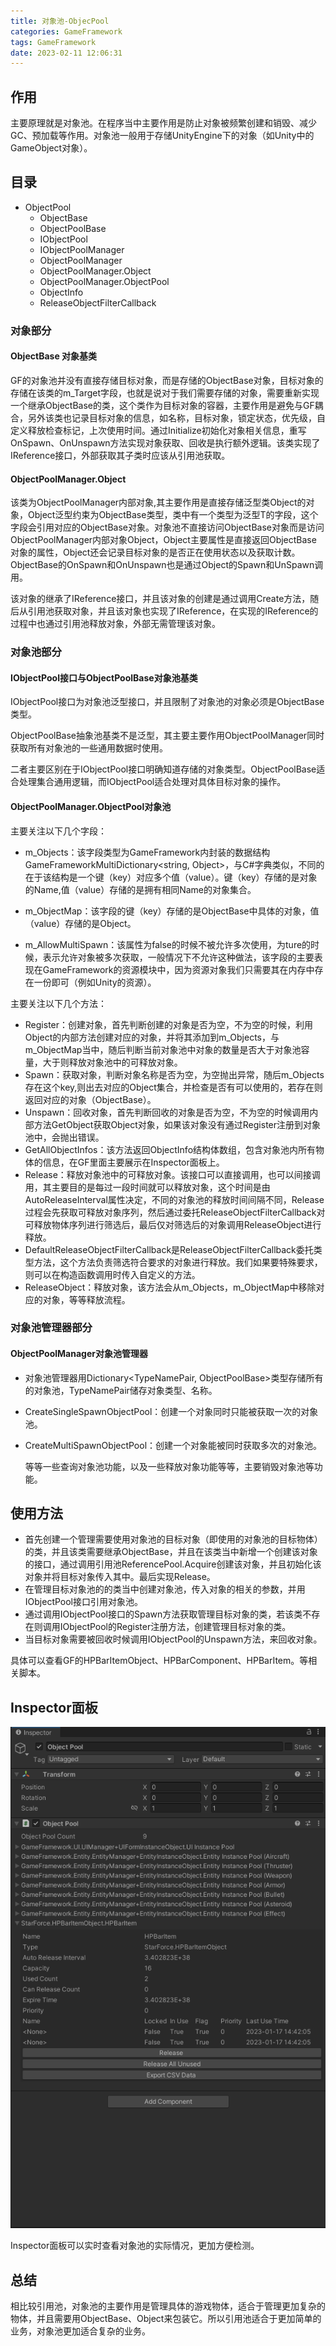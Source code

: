 ```yaml
---
title: 对象池-ObjecPool
categories: GameFramework
tags: GameFramework
date: 2023-02-11 12:06:31
---
```


## 作用

主要原理就是对象池。在程序当中主要作用是防止对象被频繁创建和销毁、减少GC、预加载等作用。对象池一般用于存储UnityEngine下的对象（如Unity中的GameObject对象）。

## 目录

- ObjectPool
  - ObjectBase 
  - ObjectPoolBase
  - IObjectPool 
  - IObjectPoolManager
  - ObjectPoolManager
  - ObjectPoolManager.Object
  - ObjectPoolManager.ObjectPool
  - ObjectInfo
  - ReleaseObjectFilterCallback

### 对象部分

#### ObjectBase 对象基类

GF的对象池并没有直接存储目标对象，而是存储的ObjectBase对象，目标对象的存储在该类的m_Target字段，也就是说对于我们需要存储的对象，需要重新实现一个继承ObjectBase的类，这个类作为目标对象的容器，主要作用是避免与GF耦合，另外该类也记录目标对象的信息，如名称，目标对象，锁定状态，优先级，自定义释放检查标记，上次使用时间。通过Initialize初始化对象相关信息，重写OnSpawn、OnUnspawn方法实现对象获取、回收是执行额外逻辑。该类实现了IReference接口，外部获取其子类时应该从引用池获取。

#### ObjectPoolManager.Object

该类为ObjectPoolManager内部对象,其主要作用是直接存储泛型类Object的对象，Object泛型约束为ObjectBase类型，类中有一个类型为泛型T的字段，这个字段会引用对应的ObjectBase对象。对象池不直接访问ObjectBase对象而是访问ObjectPoolManager内部对象Object，Object主要属性是直接返回ObjectBase 对象的属性，Object还会记录目标对象的是否正在使用状态以及获取计数。ObjectBase的OnSpawn和OnUnspawn也是通过Object的Spawn和UnSpawn调用。

该对象的继承了IReference接口，并且该对象的创建是通过调用Create方法，随后从引用池获取对象，并且该对象也实现了IReference，在实现的IReference的过程中也通过引用池释放对象，外部无需管理该对象。

### 对象池部分

#### IObjectPool接口与ObjectPoolBase对象池基类

IObjectPool接口为对象池泛型接口，并且限制了对象池的对象必须是ObjectBase类型。

ObjectPoolBase抽象池基类不是泛型，其主要主要作用ObjectPoolManager同时获取所有对象池的一些通用数据时使用。

二者主要区别在于IObjectPool接口明确知道存储的对象类型。ObjectPoolBase适合处理集合通用逻辑，而IObjectPool适合处理对具体目标对象的操作。

#### ObjectPoolManager.ObjectPool对象池

主要关注以下几个字段：

- m_Objects：该字段类型为GameFramework内封装的数据结构GameFrameworkMultiDictionary<string, Object<T>>，与C#字典类似，不同的在于该结构是一个键（key）对应多个值（value）。键（key）存储的是对象的Name,值（value）存储的是拥有相同Name的对象集合。
- m_ObjectMap：该字段的键（key）存储的是ObjectBase中具体的对象，值（value）存储的是Object。

- m_AllowMultiSpawn：该属性为false的时候不被允许多次使用，为ture的时候，表示允许对象被多次获取，一般情况下不允许这种做法，该字段的主要表现在GameFramework的资源模块中，因为资源对象我们只需要其在内存中存在一份即可（例如Unity的资源）。

主要关注以下几个方法：

- Register：创建对象，首先判断创建的对象是否为空，不为空的时候，利用Object的内部方法创建对应的对象，并将其添加到m_Objects，与m_ObjectMap当中，随后判断当前对象池中对象的数量是否大于对象池容量，大于则释放对象池中的可释放对象。
- Spawn：获取对象，判断对象名称是否为空，为空抛出异常，随后m_Objects存在这个key,则出去对应的Object集合，并检查是否有可以使用的，若存在则返回对应的对象（ObjectBase）。
- Unspawn：回收对象，首先判断回收的对象是否为空，不为空的时候调用内部方法GetObject获取Object对象，如果该对象没有通过Register注册到对象池中，会抛出错误。
- GetAllObjectInfos：该方法返回ObjectInfo结构体数组，包含对象池内所有物体的信息，在GF里面主要展示在Inspector面板上。
- Release：释放对象池中的可释放对象。该接口可以直接调用，也可以间接调用，其主要目的是每过一段时间就可以释放对象，这个时间是由AutoReleaseInterval属性决定，不同的对象池的释放时间间隔不同，Release过程会先获取可释放对象序列，然后通过委托ReleaseObjectFilterCallback对可释放物体序列进行筛选后，最后仅对筛选后的对象调用ReleaseObject进行释放。
- DefaultReleaseObjectFilterCallback是ReleaseObjectFilterCallback委托类型方法，这个方法负责筛选符合要求的对象进行释放。我们如果要特殊要求，则可以在构造函数调用时传入自定义的方法。
- ReleaseObject：释放对象，该方法会从m_Objects，m_ObjectMap中移除对应的对象，等等释放流程。

### 对象池管理器部分

#### ObjectPoolManager对象池管理器

- 对象池管理器用Dictionary<TypeNamePair, ObjectPoolBase>类型存储所有的对象池，TypeNamePair储存对象类型、名称。

- CreateSingleSpawnObjectPool：创建一个对象同时只能被获取一次的对象池。

- CreateMultiSpawnObjectPool：创建一个对象能被同时获取多次的对象池。

  等等一些查询对象池功能，以及一些释放对象功能等等，主要销毁对象池等功能。

## 使用方法

- 首先创建一个管理需要使用对象池的目标对象（即使用的对象池的目标物体）的类，并且该类需要继承ObjectBase，并且在该类当中新增一个创建该对象的接口，通过调用引用池ReferencePool.Acquire创建该对象，并且初始化该对象并将目标对象传入其中。最后实现Release。
- 在管理目标对象池的的类当中创建对象池，传入对象的相关的参数，并用IObjectPool接口引用对象池。
- 通过调用IObjectPool接口的Spawn方法获取管理目标对象的类，若该类不存在则调用IObjectPool的Register注册方法，创建管理目标对象的类。
- 当目标对象需要被回收时候调用IObjectPool的Unspawn方法，来回收对象。

具体可以查看GF的HPBarItemObject、HPBarComponent、HPBarItem。等相关脚本。

## Inspector面板

![](对象池-ObjecPool/ObjectPool_ObjectInfo.png)

Inspector面板可以实时查看对象池的实际情况，更加方便检测。

## 总结

相比较引用池，对象池的主要作用是管理具体的游戏物体，适合于管理更加复杂的物体，并且需要用ObjectBase、Object来包装它。所以引用池适合于更加简单的业务，对象池更加适合复杂的业务。